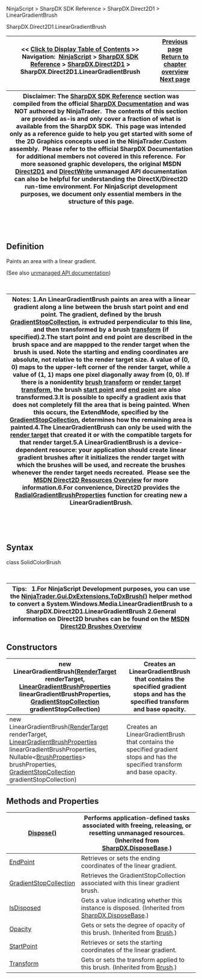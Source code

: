 ﻿


NinjaScript \> SharpDX SDK Reference \> SharpDX.Direct2D1 \> LinearGradientBrush






















SharpDX.Direct2D1\.LinearGradientBrush







| \<\< [Click to Display Table of Contents](sharpdx_direct2d1_lineargradientbrush.md) \>\> **Navigation:**     [NinjaScript](ninjascript.md) \> [SharpDX SDK Reference](sharpdx_sdk_reference.md) \> [SharpDX.Direct2D1](sharpdx_direct2d1.md) \> SharpDX.Direct2D1\.LinearGradientBrush | [Previous page](sharpdx_direct2d1_gradientstopcollection_gradientstopcount.md) [Return to chapter overview](sharpdx_direct2d1.md) [Next page](sharpdx_direct2d1_lineargradientbrush_endpoint.md) |
| --- | --- |













| Disclaimer: The [SharpDX SDK Reference](sharpdx_sdk_reference.md) section was compiled from the official [SharpDX Documentation](http://sharpdx.org/) and was NOT authored by NinjaTrader.  The contents of this section are provided as\-is and only cover a fraction of what is available from the SharpDX SDK.  This page was intended only as a reference guide to help you get started with some of the 2D Graphics concepts used in the NinjaTrader.Custom assembly.  Please refer to the official SharpDX Documentation for additional members not covered in this reference.  For more seasoned graphic developers, the original MSDN [Direct2D1](https://msdn.microsoft.com/en-us/library/windows/desktop/dd370990.aspx) and [DirectWrite](https://msdn.microsoft.com/en-us/library/windows/desktop/dd368038.aspx) unmanaged API documentation can also be helpful for understanding the DirectX/Direct2D run\-time environment. For NinjaScript development purposes, we document only essential members in the structure of this page. |
| --- |



 


 


## Definition


Paints an area with a linear gradient. 


(See also [unmanaged API documentation](http://msdn.microsoft.com/en-us/library/dd371488.aspx))


 




| Notes:  1\.An LinearGradientBrush paints an area with a linear gradient along a line between the brush start point and end point. The gradient, defined by the brush [GradientStopCollection](sharpdx_direct2d1_lineargradientbrush_gradientstopcollection.md), is extruded perpendicular to this line, and then transformed by a brush [transform](sharpdx_direct2d1_brush_transform.md) (if specified).2\.The start point and end point are described in the brush space and are mappped to the render target when the brush is used. Note the starting and ending coordinates are absolute, not relative to the render target size. A value of (0, 0\) maps to the upper\-left corner of the render target, while a value of (1, 1\) maps one pixel diagonally away from (0, 0\). If there is a nonidentity [brush transform](sharpdx_direct2d1_brush_transform.md) or [render target transform](sharpdx_direct2d1_rendertarget_transform.md), the brush [start point](sharpdx_direct2d1_lineargradientbrush_startpoint.md) and [end point](sharpdx_direct2d1_lineargradientbrush_endpoint.md) are also transformed.3\.It is possible to specify a gradient axis that does not completely fill the area that is being painted. When this occurs, the ExtendMode, specified by the [GradientStopCollection](sharpdx_direct2d1_lineargradientbrush_gradientstopcollection.md), determines how the remaining area is painted.4\.The LinearGradientBrush can only be used with the [render target](sharpdx_direct2d1_rendertarget.md) that created it or with the compatible targets for that render target.5\.A LinearGradientBrush is a device\-dependent resource: your application should create linear gradient brushes after it initializes the render target with which the brushes will be used, and recreate the brushes whenever the render target needs recreated.  Please see the [MSDN Direct2D Resources Overview](https://msdn.microsoft.com/en-us/library/dd756757(v=vs.85).aspx) for more information.6\.For convenience, Direct2D provides the [RadialGradientBrushProperties](sharpdx_direct2d1_lineargradientbrushproperties.md) function for creating new a LinearGradientBrush. |
| --- |



 


 


## Syntax


class SolidColorBrush


 




| Tips:   1\.For NinjaScript Development purposes, you can use the [NinjaTrader.Gui.DxExtensions.ToDxBrush()](dxextensions_todxbrush.md) helper method to convert a System.Windows.Media.LinearGradientBrush to a SharpDX.Direct2D1\.LinearGradientBrush 2\.General information on Direct2D brushes can be found on the [MSDN Direct2D Brushes Overview](https://msdn.microsoft.com/en-us/library/dd756651(v=vs.85).aspx) |
| --- |



## 


## Constructors




| new LinearGradientBrush([RenderTarget](sharpdx_direct2d1_rendertarget.md) renderTarget, [LinearGradientBrushProperties](sharpdx_direct2d1_lineargradientbrushproperties.md) linearGradientBrushProperties, [GradientStopCollection](sharpdx_direct2d1_gradientstopcollection.md) gradientStopCollection) | Creates an LinearGradientBrush that contains the specified gradient stops and has the specified transform and base opacity. |
| --- | --- |
| new LinearGradientBrush([RenderTarget](sharpdx_direct2d1_rendertarget.md) renderTarget, [LinearGradientBrushProperties](sharpdx_direct2d1_lineargradientbrushproperties.md) linearGradientBrushProperties, Nullable\<[BrushProperties](sharpdx_direct2d1_brushproperties.md)\> brushProperties, [GradientStopCollection](sharpdx_direct2d1_gradientstopcollection.md) gradientStopCollection) | Creates an LinearGradientBrush that contains the specified gradient stops and has the specified transform and base opacity. |



## 


## 


## Methods and Properties




| [Dispose()](sharpdx_disposebase_dispose.md) | Performs application\-defined tasks associated with freeing, releasing, or resetting unmanaged resources. (Inherited from [SharpDX.DisposeBase](sharpdx_disposebase.md).) |
| --- | --- |
| [EndPoint](sharpdx_direct2d1_lineargradientbrush_endpoint.md) | Retrieves or sets the ending coordinates of the linear gradient. |
| [GradientStopCollection](sharpdx_direct2d1_lineargradientbrush_gradientstopcollection.md) | Retrieves the GradientStopCollection associated with this linear gradient brush. |
| [IsDisposed](sharpdx_disposebase_isdisposed.md) | Gets a value indicating whether this instance is disposed. (Inherited from [SharpDX.DisposeBase](sharpdx_disposebase.md).) |
| [Opacity](sharpdx_direct2d1_brush_opacity.md) | Gets or sets the degree of opacity of this brush.  (Inherited from [Brush](sharpdx_direct2d1_brush.md).) |
| [StartPoint](sharpdx_direct2d1_lineargradientbrush_startpoint.md) | Retrieves or sets the starting coordinates of the linear gradient. |
| [Transform](sharpdx_direct2d1_brush_transform.md) | Gets or sets the transform applied to this brush.  (Inherited from [Brush](sharpdx_direct2d1_brush.md).) |









